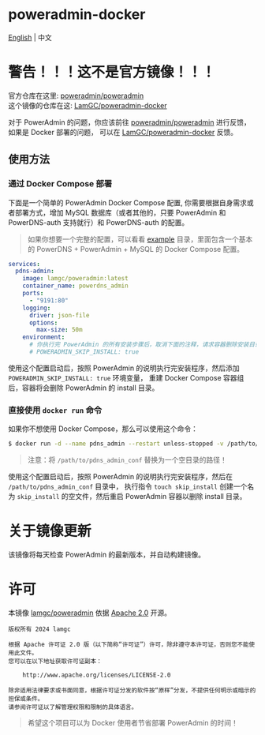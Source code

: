 # poweradmin-docker

[English](./README.md) | 中文

# 警告！！！这不是官方镜像！！！
官方仓库在这里: [poweradmin/poweradmin](https://github.com/poweradmin/poweradmin)  
这个镜像的仓库在这: [LamGC/poweradmin-docker](https://github.com/LamGC/poweradmin-docker)  

对于 PowerAdmin 的问题，你应该前往 [poweradmin/poweradmin](https://github.com/poweradmin/poweradmin) 进行反馈，如果是 Docker 部署的问题，
可以在 [LamGC/poweradmin-docker](https://github.com/LamGC/poweradmin-docker) 反馈。

## 使用方法

### 通过 Docker Compose 部署

下面是一个简单的 PowerAdmin Docker Compose 配置, 你需要根据自身需求或者部署方式，增加 MySQL 数据库（或者其他的，只要 PowerAdmin 和 PowerDNS-auth 支持就行）和 PowerDNS-auth 的配置。

> 如果你想要一个完整的配置，可以看看 [example](example/) 目录，里面包含一个基本的 PowerDNS + PowerAdmin + MySQL 的 Docker Compose 配置。

```yaml
services:
  pdns-admin:
    image: lamgc/poweradmin:latest
    container_name: powerdns_admin
    ports:
      - "9191:80"
    logging:
      driver: json-file
      options:
        max-size: 50m
    environment:
      # 你执行完 PowerAdmin 的所有安装步骤后，取消下面的注释，请求容器删除安装目录。
      # POWERADMIN_SKIP_INSTALL: true
```

使用这个配置启动后，按照 PowerAdmin 的说明执行完安装程序，然后添加 `POWERADMIN_SKIP_INSTALL: true` 环境变量，
重建 Docker Compose 容器组后，容器将会删除 PowerAdmin 的 install 目录。


### 直接使用 `docker run` 命令

如果你不想使用 Docker Compose，那么可以使用这个命令：

```bash
$ docker run -d --name pdns_admin --restart unless-stopped -v /path/to/pdns_admin_conf:/etc/poweradmin/ -p 9191:80 lamgc/poweradmin:latest
```

> 注意：将 `/path/to/pdns_admin_conf` 替换为一个空目录的路径！

使用这个配置启动后，按照 PowerAdmin 的说明执行完安装程序，然后在 `/path/to/pdns_admin_conf` 目录中，
执行指令 `touch skip_install` 创建一个名为 `skip_install` 的空文件，然后重启 PowerAdmin 容器以删除 install 目录。

# 关于镜像更新

该镜像将每天检查 PowerAdmin 的最新版本，并自动构建镜像。

# 许可

本镜像 [lamgc/poweradmin](https://github.com/LamGC/poweradmin-docker) 依据 [Apache 2.0](https://www.apache.org/licenses/LICENSE-2.0) 开源。

```plaintext
版权所有 2024 lamgc

根据 Apache 许可证 2.0 版（以下简称“许可证”）许可，除非遵守本许可证，否则您不能使用此文件。
您可以在以下地址获取许可证副本：

    http://www.apache.org/licenses/LICENSE-2.0

除非适用法律要求或书面同意，根据许可证分发的软件按“原样”分发，不提供任何明示或暗示的担保或条件。
请参阅许可证以了解管理权限和限制的具体语言。
```

> 希望这个项目可以为 Docker 使用者节省部署 PowerAdmin 的时间！
